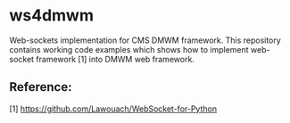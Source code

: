 ws4dmwm
=======

Web-sockets implementation for CMS DMWM framework. This repository contains
working code examples which shows how to implement web-socket framework [1]
into DMWM web framework.

Reference:
----------

[1] https://github.com/Lawouach/WebSocket-for-Python
